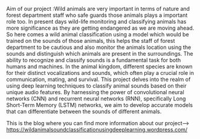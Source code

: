 Aim of our project :Wild animals are very important in terms of nature and forest department staff who safe guards those animals plays a important role too. In present days wild-life monitoring and classifying animals has more significance as they are getting endangered as we are moving ahead. So here comes a wild animal classification using a model which would be trained on the sounds of those animals, this helps the staff of forest department to be cautious and also monitor the animals location using the sounds and distinguish which animals are present in the surroundings.
The ability to recognize and classify sounds is a fundamental task for both humans and machines. In the animal kingdom, different species are known for their distinct vocalizations and sounds, which often play a crucial role in communication, mating, and survival. This project delves into the realm of using deep learning techniques to classify animal sounds based on their unique audio features. By harnessing the power of convolutional neural networks (CNN) and recurrent neural networks (RNN), specifically Long Short-Term Memory (LSTM) networks, we aim to develop accurate models that can differentiate between the sounds of different animals.

This is the blog where you can find more information about our project-->
https://wildanimalsoundclassificationusingdeeplearning.wordpress.com/
